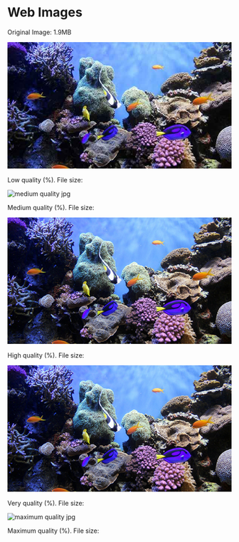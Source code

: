 <!DOCTYPE html>
<html lang="en">
  <head>
    <meta charset="UTF-8" />
    <title>Web Images</title>
  </head>

  <body>
    <h1>Web Images</h1>
    
   <p>Original Image: 1.9MB</p>
  
   <img src="coral-reef-low.jpg" alt="low quality jpg" />
    <p>Low quality (%). File size: </p>

   <img src="coral-reef-medium.jpg" alt="medium quality jpg" />
    <p>Medium quality (%). File size: </p>

   <img src="coral-reef-high.jpg" alt="high quality jpg" />
    <p>High quality (%). File size: </p>

   <img src="coral-reef-very-high.jpg" alt="very high quality jpg" />
    <p>Very quality (%). File size: </p>

   <img src="coral-reef-maximum.jpg" alt="maximum quality jpg" />
    <p>Maximum quality (%). File size: </p>


  </body>
</html>
